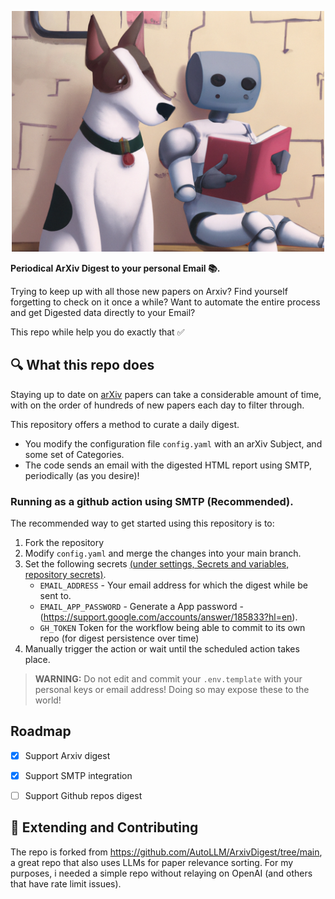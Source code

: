 <p align="center"><img src="./readme_images/dog_and_robot.png" width=500 /></p>

**Periodical ArXiv Digest to your personal Email 📚.** 

Trying to keep up with all those new papers on Arxiv?
Find yourself forgetting to check on it once a while?
Want to automate the entire process and get Digested data directly to your Email?

This repo while help you do exactly that ✅

## 🔍 What this repo does 

Staying up to date on [arXiv](https://arxiv.org) papers can take a considerable amount of time, with on the order of hundreds of new papers each day to filter through. 

This repository offers a method to curate a daily digest.

* You modify the configuration file `config.yaml` with an arXiv Subject, and some set of Categories.
* The code sends an email with the digested HTML report using SMTP, periodically (as you desire)!

### Running as a github action using SMTP (Recommended).

The recommended way to get started using this repository is to:

1. Fork the repository
2. Modify `config.yaml` and merge the changes into your main branch.
3. Set the following secrets [(under settings, Secrets and variables, repository secrets)](https://docs.github.com/en/actions/security-guides/encrypted-secrets#creating-encrypted-secrets-for-a-repository).
   - `EMAIL_ADDRESS` - Your email address for which the digest while be sent to.
   - `EMAIL_APP_PASSWORD` - Generate a App password - (https://support.google.com/accounts/answer/185833?hl=en).
   - `GH_TOKEN` Token for the workflow being able to commit to its own repo (for digest persistence over time)
4. Manually trigger the action or wait until the scheduled action takes place.

> **WARNING:** Do not edit and commit your `.env.template` with your personal keys or email address! Doing so may expose these to the world!

## Roadmap
- [x] Support Arxiv digest
- [x] Support SMTP integration
- [ ] Support Github repos digest




## 💁 Extending and Contributing

The repo is forked from https://github.com/AutoLLM/ArxivDigest/tree/main, a great repo that also uses LLMs for paper relevance sorting. 
For my purposes, i needed a simple repo without relaying on OpenAI (and others that have rate limit issues).

